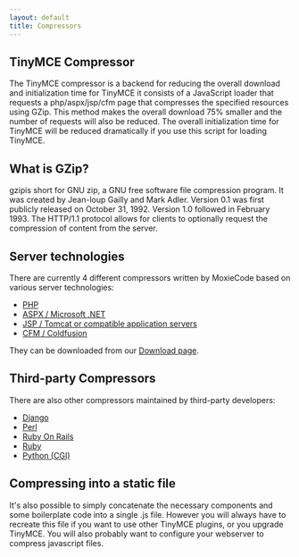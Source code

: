 ```yaml
---
layout: default
title: Compressors
---
```


## TinyMCE Compressor

The TinyMCE compressor is a backend for reducing the overall download and initialization time for TinyMCE it consists of a JavaScript loader that requests a php/aspx/jsp/cfm page that compresses the specified resources using GZip. This method makes the overall download 75% smaller and the number of requests will also be reduced. The overall initialization time for TinyMCE will be reduced dramatically if you use this script for loading TinyMCE.

## What is GZip?

gzipis short for GNU zip, a GNU free software file compression program. It was created by Jean-loup Gailly and Mark Adler. Version 0.1 was first publicly released on October 31, 1992\. Version 1.0 followed in February 1993\. The HTTP/1.1 protocol allows for clients to optionally request the compression of content from the server.

## Server technologies

There are currently 4 different compressors written by MoxieCode based on various server technologies:

*   [PHP](/wiki.php/Compressors3x:PHP)
*   [ASPX / Microsoft .NET](/wiki.php/Compressors3x:.NET)
*   [JSP / Tomcat or compatible application servers](/wiki.php/Compressors3x:JSP)
*   [CFM / Coldfusion](/wiki.php/Compressors3x:Coldfusion)

They can be downloaded from our [Download page](/download/download.php).

## Third-party Compressors

There are also other compressors maintained by third-party developers:

*   [Django](http://code.google.com/p/django-tinymce/)
*   [Perl](http://hacks.traveljury.com/perl_compressor/)
*   [Ruby On Rails](http://tinymcehammer.lanalot.com/)
*   [Ruby](http://garbageburrito.com/home/tinymce_gzip_compressor_ruby_on_rails_plugin)
*   [Python (CGI)](http://code.google.com/p/tinymce-python-compressor/)

## Compressing into a static file

It's also possible to simply concatenate the necessary components and some boilerplate code into a single .js file. However you will always have to recreate this file if you want to use other TinyMCE plugins, or you upgrade TinyMCE. You will also probably want to configure your webserver to compress javascript files.